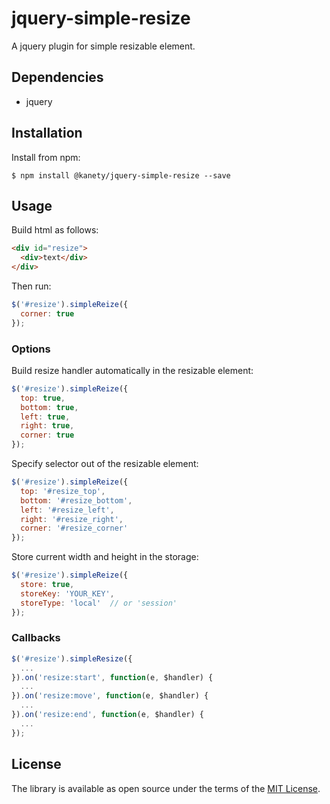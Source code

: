 # jquery-simple-resize

A jquery plugin for simple resizable element.

## Dependencies

* jquery

## Installation

Install from npm:

    $ npm install @kanety/jquery-simple-resize --save

## Usage

Build html as follows:

```html
<div id="resize">
  <div>text</div>
</div>
```

Then run:

```javascript
$('#resize').simpleReize({
  corner: true
});
```

### Options

Build resize handler automatically in the resizable element:

```javascript
$('#resize').simpleReize({
  top: true,
  bottom: true,
  left: true,
  right: true,
  corner: true
});
```

Specify selector out of the resizable element:

```javascript
$('#resize').simpleReize({
  top: '#resize_top',
  bottom: '#resize_bottom',
  left: '#resize_left',
  right: '#resize_right',
  corner: '#resize_corner'
});
```

Store current width and height in the storage:

```javascript
$('#resize').simpleReize({
  store: true,
  storeKey: 'YOUR_KEY',
  storeType: 'local'  // or 'session'
});
```

### Callbacks

```javascript
$('#resize').simpleResize({
  ...
}).on('resize:start', function(e, $handler) {
  ...
}).on('resize:move', function(e, $handler) {
  ...
}).on('resize:end', function(e, $handler) {
  ...
});
```

## License

The library is available as open source under the terms of the [MIT License](http://opensource.org/licenses/MIT).
